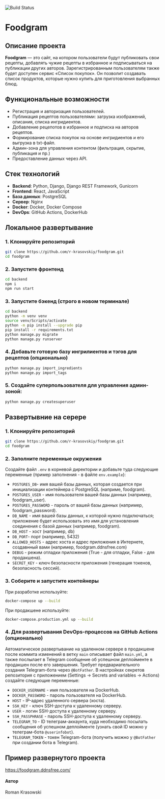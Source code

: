 ![Build Status](https://github.com/r-krasovskiy/foodgram/actions/workflows/main.yml/badge.svg)

# Foodgram

## Описание проекта
**Foodgram** — это сайт, на котором пользователи будут публиковать свои рецепты, добавлять чужие рецепты в избранное и подписываться на публикации других авторов.
Зарегистрированным пользователям также будет доступен сервис «Список покупок». Он позволит создавать список продуктов, которые нужно купить для приготовления выбранных блюд.

## Функциональные возможности
- Регистрация и авторизация пользователей.
- Публикация рецептов пользователями: загрузка изображений, описания, списка ингридиентов.
- Добавление рецепотов в избранное и подписка на авторов рецептов.
- Формирование списка покупок на основе ингридиентов и его выгрузка в txt-файл.
- Админ-зона для управления контентом (фильтрация, скрытие, публикация и пр.)
- Предоставление данных через API.

## Стек технологий
- **Backend**: Python, Django, Django REST Framework, Gunicorn
- **Frontend**: React, JavaScript
- **База данных**: PostgreSQL
- **Сервер**: Nginx
- **Docker**: Docker, Docker Compose
- **DevOps**: GitHub Actions, DockerHub

## Локальное развертывание
### 1. Клонируйте репозиторий
```bash
git clone https://github.com/r-krasovskiy/foodgram.git
cd foodgram
```

### 2. Запустите фронтенд
```bash
cd backend
npm i
npm run start
```

### 3. Запустите бэкенд (строго в новом терминале)
```bash
cd backend
python -m venv venv
source venv/Scripts/activate
python -m pip install --upgrade pip
pip install -r requirements.txt
python manage.py migrate
python manage.py runserver
```

### 4. Добавьте готовую базу ингрилиентов и тэгов для рецептов (опционально)
```bash
python manage.py import_ingredients
python manage.py import_tags
```

### 5. Создайте суперпользователя для управления админ-зоной:
```bash
python manage.py createsuperuser
```

## Развертывние на серере
### 1. Клонируйте репозиторий
```bash
git clone https://github.com/r-krasovskiy/foodgram.git
cd foodgram
```

### 2. Заполните переменные окружения
Создайте файл `.env` в корневой директории и добавьте туда следующие переменные (пример заполнения - в файле `env.example`):
- `POSTGRES_DB`- имя вашей базы данных, которая создается при инициализации контейнера с PostgreSQL (наприме, foodgram).
- `POSTGRES_USER` - имя пользователя вашей базы данных (например, foodgram_user).
- `POSTGRES_PASSWORD` - пароль от вашей базы данных (например, foodgram_password).
- `DB_NAME` - имя вашей базы данных,  к которой нужно подключаться; приложение будет использовать это имя для установления соединения с базой данных (например, foodgram).
- `DB_HOST` - хост (например, db)
- `DB_PORT`- порт (например, 5432)
- `ALLOWED_HOSTS` - адрес хоста и адрес приложения в Интернете, создавнный вами (например, foodgram.ddnsfree.com)
- `DEBUG` - режим отладки приложения (True - для отладки, False - для продакшена).
- `SECRET_KEY` - ключ безопасности приложения (генерация токенов, безопасность сессий).


### 3. Соберите и запустите контейнеры
При разработке используйте:
```bash
docker-compose up --build
```
При продакшене используйте:
```bash
docker-compose.production.yml up --build
```

### 4. Для развертывания DevOps-процессов на GitHub Actions (опционально)
Автоматическое развертывание на удаленном сервере в продакшене после коммита изменений в ветку `main` описывает файл `main.yml`, а также послылает в 
Telegram сообщение об успешном деплойменте в продакшен после его завершения. Требует предвариательного создания Telegram-бота через `@BotFather`.
В настройках секретов репозитория с приложением (Settings -> Secrets and variables -> Actions) создайте следующие переменные:
- `DOCKER_USERNAME` - имя пользователя на DockerHub.
- `DOCKER_PASSWORD` - пароль пользователя на DockerHub.
- `HOST` - IP-адрес удаленного сервера (хоста).
- `SSH_KEY` - ключ SSH-доступа к удаленному серверу.
- `USER` - логин SSH-доступа к удаленному серверу.
- `SSH_PASSPHRASE` - пароль SSH-доступа к удаленному серверу.
- `TELEGRAM_TO` - ID телеграм-аккаунта, куда необходимо посылать сообщения об успешном деплойменте (узнать свой ID можно у телеграм-бота `@userinfobot`).
- `TELEGRAM_TOKEN` - токен Telegram-бота (получить можно у `@BotFather` при создании бота в Telegram).


## Пример развернутого проекта
https://foodgram.ddnsfree.com/

#### Автор
Roman Krasowski
